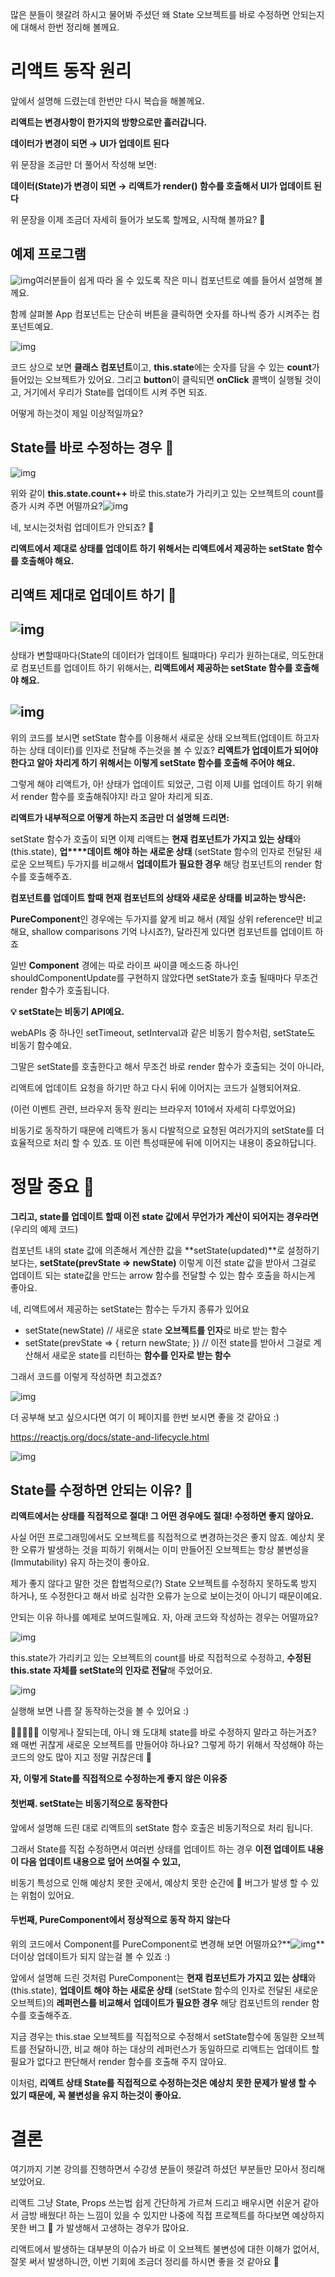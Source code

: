 많은 분들이 헷갈려 하시고 물어봐 주셨던 왜 State 오브젝트를 바로 수정하면 안되는지에 대해서 한번 정리해 볼께요.



# **리액트 동작 원리** 

앞에서 설명해 드렸는데 한번만 다시 복습을 해볼께요.

**리액트는 변경사항이 한가지의 방향으로만 흘러갑니다.**

**데이터가 변경이 되면 → UI가 업데이트 된다** 

위 문장을 조금만 더 풀어서 작성해 보면:

**데이터(State)가 변경이 되면 → 리액트가  render() 함수를 호출해서 UI가 업데이트 된다** 



위 문장을 이제 조금더 자세히 들어가 보도록 할께요, 시작해 볼까요? 🙌



## 예제 프로그램

![img](README(React).assets/Screen_Shot_2020-11-22_at_6.43.42_am.png)여러분들이 쉽게 따라 올 수 있도록 작은 미니 컴포넌트로 예를 들어서 설명해 볼께요.

함께 살펴볼 App 컴포넌트는 단순히 버튼을 클릭하면 숫자를 하나씩 증가 시켜주는 컴포넌트예요.

![img](README(React).assets/Screen_Shot_2020-11-22_at_6.43.28_am.png)



코드 상으로 보면 **클래스 컴포넌트**이고, **this.state**에는 숫자를 담을 수 있는 **count**가 들어있는 오브젝트가 있어요. 그리고 **button**이 클릭되면 **onClick** 콜백이 실행될 것이고, 거기에서 우리가 State를 업데이트 시켜 주면 되죠.



어떻게 하는것이 제일 이상적일까요?



## State를 바로 수정하는 경우 💩

![img](README(React).assets/Screen_Shot_2020-11-22_at_6.47.50_am.png)



위와 같이 **this.state.count++** 바로 this.state가 가리키고 있는 오브젝트의 count를 증가 시켜 주면 어떨까요?![img](README(React).assets/Kapture_2020-11-22_at_06.09.14.gif)



네, 보시는것처럼 업데이트가 안되죠? 🤣

**리액트에서 제대로 상태를 업데이트 하기 위해서는 리액트에서 제공하는 setState 함수를 호출해야 해요.**

##  

## 리액트 제대로 업데이트 하기 🚀

## ![img](README(React).assets/Kapture_2020-11-22_at_06.32.02.gif)

상태가 변할때마다(State의 데이터가 업데이트 될떄마다) 우리가 원하는대로, 의도한대로 컴포넌트를 업데이트 하기 위해서는, **리액트에서 제공하는 setState 함수를 호출해야 해요.**



## ![img](README(React).assets/Screen_Shot_2020-11-22_at_6.21.37_am.png)

위의 코드를 보시면 setState 함수를 이용해서 새로운 상태 오브젝트(업데이트 하고자 하는 상태 데이터)를 인자로 전달해 주는것을 볼 수 있죠? **리액트가 업데이트가 되어야 한다고 알아 차리게 하기 위해서는 이렇게 setState 함수를 호출해 주어야 해요.**

그렇게 해야 리액트가, 아! 상태가 업데이트 되었군, 그럼 이제 UI를 업데이트 하기 위해서 render 함수를 호출해줘야지! 라고 알아 차리게 되죠.



**리액트가 내부적으로 어떻게 하는지 조금만 더 설명해 드리면:**

setState 함수가 호출이 되면 이제 리액트는 **현재 컴포넌트가 가지고 있는 상태**와 (this.state), **업****데이트 해야 하는 새로운 상태** (setState 함수의 인자로 전달된 새로운 오브젝트) 두가지를 비교해서 **업데이트가 필요한 경우** 해당 컴포넌트의 render 함수를 호출해주죠.



**컴포넌트를 업데이트 할때 현재 컴포넌트의 상태와 새로운 상태를 비교하는 방식은:**

**PureComponent**인 경우에는 두가지를 얉게 비교 해서 (제일 상위 reference만 비교해요, shallow comparisons 기억 나시죠?), 달라진게 있다면 컴포넌트를 업데이트 하죠

일반 **Component** 경에는 따로 라이프 싸이클 메소드중 하나인 shouldComponentUpdate를 구현하지 않았다면 setState가 호출 될때마다 무조건 render 함수가 호출됩니다.



**💡 setState는 비동기 API예요.**  

webAPIs 중 하나인 setTimeout, setInterval과 같은 비동기 함수처럼, setState도 비동기 함수예요.

그말은 setState를 호출한다고 해서 무조건 바로 render 함수가 호출되는 것이 아니라, 

리액트에 업데이트 요청을 하기만 하고 다시 뒤에 이어지는 코드가 실행되어져요. 

(이런 이벤트 관련, 브라우저 동작 원리는 브라우저 101에서 자세히 다루었어요)

비동기로 동작하기 때문에 리액트가 동시 다발적으로 요청된 여러가지의 setState를 더 효율적으로 처리 할 수 있죠. 또 이런 특성때문에 뒤에 이어지는 내용이 중요하답니다.



# 정말 중요 🚨

**그리고, state를 업데이트 할때 이전 state 값에서 무언가가 계산이 되어지는 경우라면** (우리의 예제 코드)

컴포넌트 내의 state 값에 의존해서 계산한 값을 **setState(updated)**로 설정하기 보다는, **setState(prevState => newState)** 이렇게 이전 state 값을 받아서 그걸로 업데이트 되는 state값을 만드는 arrow 함수를 전달할 수 있는 함수 호출을 하시는게 좋아요.



네, 리액트에서 제공하는 setState는 함수는 두가지 종류가 있어요

- setState(newState)  // 새로운 state **오브젝트를 인자**로 바로 받는 함수
- setState(prevState => { return newState; }) // 이전 state를 받아서 그걸로 계산해서 새로운 state를 리턴하는 **함수를 인자로 받는 함수**



그래서 코드를 이렇게 작성하면 최고겠죠? 

![img](README(React).assets/Screen_Shot_2020-12-01_at_6.22.56_pm.png)



더 공부해 보고 싶으시다면 여기 이 페이지를 한번 보시면 좋을 것 같아요 :)

https://reactjs.org/docs/state-and-lifecycle.html

![img](README(React).assets/Screen_Shot_2020-12-01_at_6.24.13_pm.png)



## State를 수정하면 안되는 이유? 💩



**리액트에서는 상태를 직접적으로 절대! 그 어떤 경우에도 절대! 수정하면 좋지 않아요.**

사실 어떤 프로그래밍에서도 오브젝트를 직접적으로 변경하는것은 좋지 않죠. 예상치 못한 오류가 발생하는 것을 피하기 위해서는 이미 만들어진 오브젝트는 항상 불변성을 (Immutability) 유지 하는것이 좋아요. 

제가 좋지 않다고 말한 것은 합법적으로(?) State 오브젝트를 수정하지 못하도록 방지 하거나, 또 수정한다고 해서 바로 심각한 오류가 눈으로 보이는것이 아니기 때문이예요.



안되는 이유 하나를 예제로 보여드릴께요. 자, 아래 코드와 작성하는 경우는 어떨까요?

![img](README(React).assets/Screen_Shot_2020-11-22_at_6.35.19_am.png)

this.state가 가리키고 있는 오브젝트의 count를 바로 직접적으로 수정하고, **수정된 this.state 자체를 setState의 인자로 전달**해 주었어요. 

![img](README(React).assets/Kapture_2020-11-22_at_06.32.02.gif)

실행해 보면 나름 잘 동작하는것을 볼 수 있어요 :) 

🙋‍♀️🤦🏻‍♂️ 이렇게나 잘되는데, 아니 왜 도대체 state를 바로 수정하지 말라고 하는거죠? 왜 매번 귀찮게 새로운 오브젝트를 만들어야 하나요? 그렇게 하기 위해서 작성해야 하는 코드의 양도 많아 지고 정말 귀찮은데 🧐



**자, 이렇게 State를 직접적으로 수정하는게 좋지 않은 이유중**



#### 첫번째. setState는 비동기적으로 동작한다

앞에서 설명해 드린 대로 리액트의 setState 함수 호출은 비동기적으로 처리 됩니다.

그래서 State를 직접 수정하면서 여러번 상태를 업데이트 하는 경우 **이전 업데이트 내용이 다음 업데이트 내용으로 덮어 쓰여질 수 있고,**

비동기 특성으로 인해 예상치 못한 곳에서, 예상치 못한 순간에 🐛 버그가 발생 할 수 있는 위험이 있어요.



#### 두번째, PureComponent에서 정상적으로 동작 하지 않는다


위의 코드에서 Component를 PureComponent로 변경해 보면 어떨까요?**![img](README(React).assets/Kapture_2020-11-22_at_06.09.14.gif)**더이상 업데이트가 되지 않는걸 볼 수 있죠 :) 

앞에서 설명해 드린 것처럼 PureComponent는 **현재 컴포넌트가 가지고 있는 상태**와 (this.state), **업****데****이트 해야 하는 새로운 상태** (setState 함수의 인자로 전달된 새로운 오브젝트)의 **레퍼런스를 비교해서** **업데이트가 필요한 경우** 해당 컴포넌트의 render 함수를 호출해주죠.

지금 경우는 this.stae 오브젝트를 직접적으로 수정해서 setState함수에 동일한 오브젝트를 전달하니깐, 비교 해야 하는 대상의 레퍼런스가 동일하므로 리액트는 업데이트 할 필요가 없다고 판단해서 render 함수를 호출해 주지 않아요.



이처럼, **리액트 상태 State를 직접적으로 수정하는것은 예상치 못한 문제가 발생 할 수 있기 때문에, 꼭 불변성을 유지 하는것이 좋아요.**



# **결론**

여기까지 기본 강의를 진행하면서 수강생 분들이 헷갈려 하셨던 부분들만 모아서 정리해 보았어요.



리액트 그냥 State, Props 쓰는법 쉽게 간단하게 가르쳐 드리고 배우시면 쉬운거 같아서 금방 배웠다! 하는 느낌이 있을 수 있지만 나중에 직접 프로젝트를 하다보면 예상하지 못한 버그 🐛 가 발생해서 고생하는 경우가 많아요.

리액트에서 발생하는 대부분의 이슈가 바로 이 오브젝트 불변성에 대한 이해가 없어서, 잘못 써서 발생하니깐, 이번 기회에 조금더 정리를 하시면 좋을 것 같아요 🙌